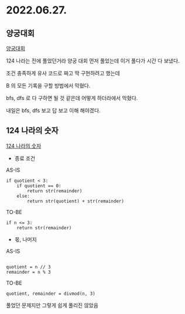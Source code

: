 # 2022.06.27.

## 양궁대회

[양궁대회](https://programmers.co.kr/learn/courses/30/lessons/92342)

124 나라는 전에 풀었던거라 양궁 대회 먼저 풀었는데 이거 풀다가 시간 다 보냈다.

조건 충족하게 유사 코드로 짜고 딱 구현하려고 했는데

B 의 모든 기록을 구할 방법에서 막혔다.

bfs, dfs 로 다 구하면 될 것 같은데 어떻게 하더라에서 막혔다.

내일은 bfs, dfs 보고 답 보고 이해 해야겠다.

## 124 나라의 숫자

[124 나라의 숫자](https://programmers.co.kr/learn/courses/30/lessons/12899?language=python3#)

* 종료 조건

AS-IS

```
if quotient < 3:
    if quotient == 0:
        return str(remainder)
    else:
        return str(quotient) + str(remainder)
```

TO-BE

```
if n <= 3:
    return str(remainder)
```

* 몫, 나머지

AS-IS

```

quotient = n // 3
remainder = n % 3

```

TO-BE

```
quotient, remainder = divmod(n, 3)
```

풀었던 문제지만 그렇게 쉽게 풀리진 않았음
